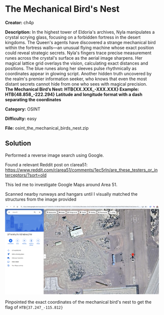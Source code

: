 # The Mechanical Bird's Nest

**Creator:** ch4p

**Description:** In the highest tower of Eldoria's archives, Nyla manipulates a crystal scrying glass, focusing on a forbidden fortress in the desert kingdoms. The Queen's agents have discovered a strange mechanical bird within the fortress walls—an unusual flying machine whose exact position could reveal strategic secrets. Nyla's fingers trace precise measurement runes across the crystal's surface as the aerial image sharpens. Her magical lattice grid overlays the vision, calculating exact distances and positions. The blue runes along her sleeves pulse rhythmically as coordinates appear in glowing script. Another hidden truth uncovered by the realm's premier information seeker, who knows that even the most distant secrets cannot hide from one who sees with magical precision.
<br><b>The Mechanical Bird’s Nest: HTB{XX.XXX_-XXX.XXX}
Example: HTB{48.858_-222.294} Latitude and longitude format with a dash separating the coordinates</b>

**Category:** OSINT

**Difficulty:** easy

**File:** osint_the_mechanical_birds_nest.zip

## Solution 

Performed a reverse image search using Google. 

Found a relevant Reddit post on r/area51:
https://www.reddit.com/r/area51/comments/1ec5rln/are_these_testers_or_interceptors/?sort=old

This led me to investigate Google Maps around Area 51.

Scanned nearby runways and hangars until I visually matched the structures from the image provided

![alt text](image.png)

Pinpointed the exact coordinates of the mechanical bird's nest to get the flag of `HTB{37.247_-115.812}`
